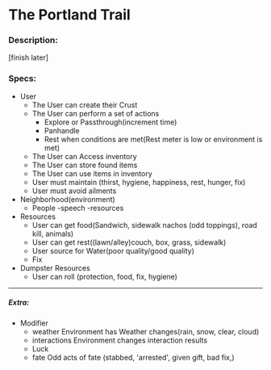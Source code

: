 # The Portland Trail

### Description:
[finish later]

### Specs:

- User
  - The User can create their Crust
  - The User can perform a set of actions
    - Explore or Passthrough(increment time)
    - Panhandle
    - Rest when conditions are met(Rest meter is low or environment is met)
  - The User can Access inventory
  - The User can store found items
  - The User can use items in inventory
  - User must maintain (thirst, hygiene, happiness, rest, hunger, fix)
  - User must avoid ailments
- Neighborhood(environment)
  - People
    -speech
    -resources
- Resources
  - User can get food(Sandwich, sidewalk nachos (odd toppings), road kill, animals)
  - User can get rest((lawn/alley)couch, box, grass, sidewalk)
  - User source for Water(poor quality/good quality)
  - Fix
- Dumpster Resources
  - User can roll (protection, food, fix, hygiene)

----------------
##### Extra:

- Modifier
  - weather Environment has Weather changes(rain, snow, clear, cloud)
  - interactions Environment changes interaction results
  - Luck
  - fate Odd acts of fate (stabbed, 'arrested', given gift, bad fix,)
